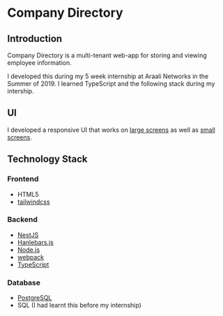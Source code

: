 # Company Directory

## Introduction

Company Directory is a multi-tenant web-app for storing and viewing employee information.

I developed this during my 5 week internship at Araali Networks in the Summer of 2019. I learned TypeScript and the following stack during my intership.

## UI

I developed a responsive UI that works on [large screens](screenshots/xl.png) as well as [small screens](screenshots/sm.png).

## Technology Stack

### Frontend

* HTML5
* [tailwindcss](https://tailwindcss.com/)

### Backend

* [NestJS](https://nestjs.com/)
* [Hanlebars.js](https://handlebarsjs.com/)
* [Node.js](https://nodejs.org/)
* [webpack](https://webpack.js.org/)
* [TypeScript](https://www.typescriptlang.org/)

### Database

* [PostgreSQL](https://www.postgresql.org/)
* SQL (I had learnt this before my internship)
